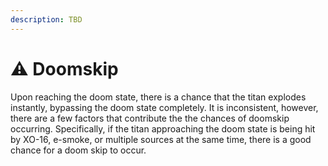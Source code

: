 ```yaml
---
description: TBD
---
```


# ⚠ Doomskip

Upon reaching the doom state, there is a chance that the titan explodes instantly, bypassing the doom state completely. It is inconsistent, however, there are a few factors that contribute the the chances of doomskip occurring. Specifically, if the titan approaching the doom state is being hit by XO-16, e-smoke, or multiple sources at the same time, there is a good chance for a doom skip to occur.
